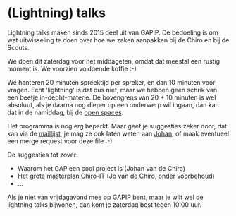 (Lightning) talks
=================

Lightning talks maken sinds 2015 deel uit van GAPIP. De bedoeling is om
wat uitwisseling te doen over hoe we zaken
aanpakken bij de Chiro en bij de Scouts.

We doen dit zaterdag voor het middageten, omdat dat meestal een rustig
moment is. We voorzien voldoende koffie :-)

We hanteren 20 minuten spreektijd per spreker, en dan 10 minuten voor
vragen. Echt 'lightning' is dat dus niet, maar we hebben geen schrik van
een beetje in-depht-materie. De bovengrens van 20 + 10 minuten is wel
absoluut, als je daarna nog dieper op een onderwerp wil ingaan, dan kan dat
in de namiddag, bij de [open spaces](Open_spaces.md).

Het programma is nog erg beperkt. Maar geef je suggesties zeker door,
dat kan via de [maillijst](http://lists.maillijst.chiro.be/mailman/listinfo/gapip),
je mag ze ook laten weten aan [Johan](https://twitter.com/vohanj), of 
maak eventueel een merge request voor deze file :-)

De suggesties tot zover:

- Waarom het GAP een cool project is (Johan van de Chiro)
- Het grote masterplan Chiro-IT (Jo van de Chiro, onder voorbehoud)
- ...

Als je niet van vrijdagavond mee op GAPIP bent, maar je wilt wel de
lightning talks bijwonen, dan kom je zaterdag best tegen 10:00 uur.
